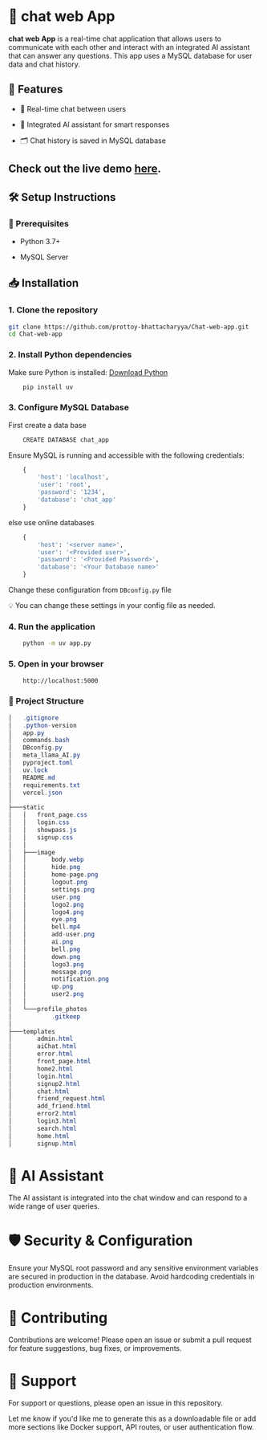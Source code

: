 # 💬 chat web App
**chat web App** is a real-time chat application that allows users to communicate with each other and interact with an integrated AI assistant that can answer any questions. This app uses a MySQL database for user data and chat history.

## 🚀 Features
- 🔁 Real-time chat between users

- 🤖 Integrated AI assistant for smart responses

- 🗂️ Chat history is saved in MySQL database


## Check out the live demo [here][live-demo].

[live-demo]: https://chat-web-app-blue.vercel.app/

## 🛠️ Setup Instructions
### 📌 Prerequisites
- Python 3.7+

- MySQL Server

## 📥 Installation
### 1. Clone the repository

```bash
git clone https://github.com/prottoy-bhattacharyya/Chat-web-app.git
cd Chat-web-app
```
### 2. Install Python dependencies

Make sure Python is installed: [Download Python](https://www.python.org/downloads/)
```bash
    pip install uv
```
### 3. Configure MySQL Database

First create a data base 
```bash
    CREATE DATABASE chat_app
```

Ensure MySQL is running and accessible with the following credentials:
```python
    {
        'host': 'localhost',
        'user': 'root',
        'password': '1234',
        'database': 'chat_app'
    }
```
else use online databases
```python
    {
        'host': '<server name>',
        'user': '<Provided user>',
        'password': '<Provided Password>',
        'database': '<Your Database name>'
    }
```
Change these configuration from `DBconfig.py` file

💡 You can change these settings in your config file as needed.

### 4. Run the application

```bash
    python -m uv app.py
```
### 5. Open in your browser

```bash
    http://localhost:5000
```
### 📂 Project Structure
```csharp
│   .gitignore
│   .python-version
│   app.py
│   commands.bash
│   DBconfig.py
│   meta_llama_AI.py
│   pyproject.toml
│   uv.lock
│   README.md
│   requirements.txt
│   vercel.json
│
├───static
│   │   front_page.css
│   │   login.css
│   │   showpass.js
│   │   signup.css
│   │
│   ├───image
│   │       body.webp
│   │       hide.png
│   │       home-page.png
│   │       logout.png
│   │       settings.png
│   │       user.png
│   │       logo2.png
│   │       logo4.png
│   │       eye.png
│   │       bell.mp4
│   │       add-user.png
│   │       ai.png
│   │       bell.png
│   │       down.png
│   │       logo3.png
│   │       message.png
│   │       notification.png
│   │       up.png
│   │       user2.png
│   │
│   └───profile_photos
│           .gitkeep
│
├───templates
│       admin.html
│       aiChat.html
│       error.html
│       front_page.html
│       home2.html
│       login.html
│       signup2.html
│       chat.html
│       friend_request.html
│       add_friend.html
│       error2.html
│       login3.html
│       search.html
│       home.html
│       signup.html
```
# 🧠 AI Assistant
The AI assistant is integrated into the chat window and can respond to a wide range of user queries.

# 🛡️ Security & Configuration
Ensure your MySQL root password and any sensitive environment variables are secured in production in the database. Avoid hardcoding credentials in production environments.

# 🤝 Contributing
Contributions are welcome! Please open an issue or submit a pull request for feature suggestions, bug fixes, or improvements.

# 🙋 Support
For support or questions, please open an issue in this repository.

Let me know if you'd like me to generate this as a downloadable file or add more sections like Docker support, API routes, or user authentication flow.

